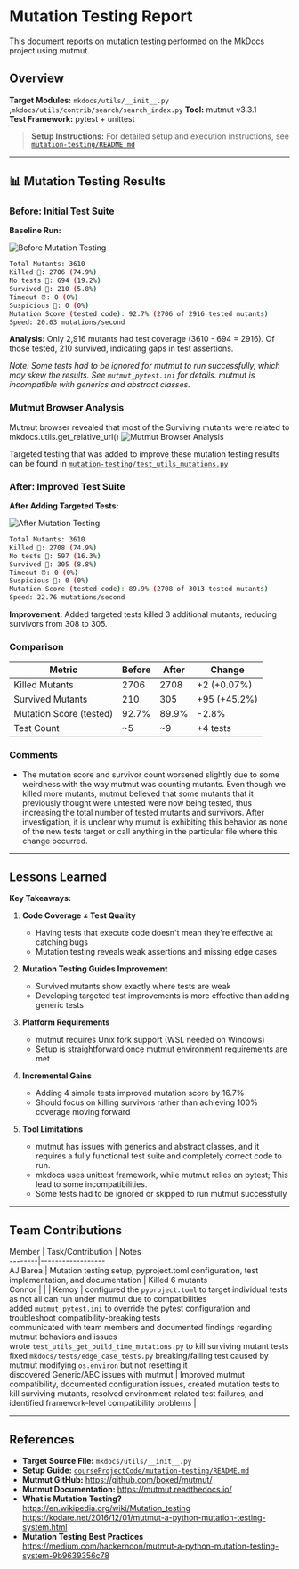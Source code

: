 # Mutation Testing Report

This document reports on mutation testing performed on the MkDocs project using mutmut.

## Overview

**Target Modules:** `mkdocs/utils/__init__.py` ,`mkdocs/utils/contrib/search/search_index.py`
**Tool:** mutmut v3.3.1  
**Test Framework:** pytest + unittest

> **Setup Instructions:** For detailed setup and execution instructions, see [`mutation-testing/README.md`](../courseProjectCode/mutation-testing/README.md)

---

## 📊 Mutation Testing Results

### Before: Initial Test Suite

**Baseline Run:**

![Before Mutation Testing](images/mutation_testing/1-mutmut-before.png)

```bash
Total Mutants: 3610
Killed 🎉: 2706 (74.9%)
No tests 🫥: 694 (19.2%)
Survived 🙁: 210 (5.8%)
Timeout ⏰: 0 (0%)
Suspicious 🤔: 0 (0%)
Mutation Score (tested code): 92.7% (2706 of 2916 tested mutants)
Speed: 20.03 mutations/second
```

**Analysis:** Only 2,916 mutants had test coverage (3610 - 694 = 2916). Of those tested, 210 survived, indicating gaps in test assertions.

*Note: Some tests had to be ignored for mutmut to run successfully, which may skew the results. See `mutmut_pytest.ini` for details. mutmut is incompatible with generics and abstract classes.*

### Mutmut Browser Analysis

Mutmut browser revealed that most of the Surviving mutants were related to mkdocs.utils.get_relative_url()
![Mutmut Browser Analysis](images/mutation_testing/2-mutmut-browse.png)

Targeted testing that was added to improve these mutation testing results can be found in [`mutation-testing/test_utils_mutations.py`](../courseProjectCode/mutation-testing/test_utils_mutations.py)

### After: Improved Test Suite

**After Adding Targeted Tests:**

![After Mutation Testing](images/mutation_testing/3-mutmut-after.png)

```bash
Total Mutants: 3610
Killed 🎉: 2708 (74.9%)
No tests 🫥: 597 (16.3%)
Survived 🙁: 305 (8.8%)
Timeout ⏰: 0 (0%)
Suspicious 🤔: 0 (0%)
Mutation Score (tested code): 89.9% (2708 of 3013 tested mutants)
Speed: 22.76 mutations/second
```

**Improvement:** Added targeted tests killed 3 additional mutants, reducing survivors from 308 to 305.

### Comparison

 Metric | Before | After | Change
--------|--------|-------|--------
 Killed Mutants | 2706 | 2708 | +2 (+0.07%)
 Survived Mutants | 210 | 305 | +95 (+45.2%)
 Mutation Score (tested) | 92.7% | 89.9% | -2.8%
 Test Count | ~5 | ~9 | +4 tests

### Comments
- The mutation score and survivor count worsened slightly due to some weirdness with the way mutmut was counting mutants. Even though we killed more mutants, mutmut believed that some mutants that it previously thought were untested were now being tested, thus increasing the total number of tested mutants and survivors. After investigation, it is unclear why mumut is exhibiting this behavior as none of the new tests target or call anything in the particular file where this change occurred.
---

## Lessons Learned

**Key Takeaways:**

1.  **Code Coverage ≠ Test Quality**

      - Having tests that execute code doesn't mean they're effective at catching bugs
      - Mutation testing reveals weak assertions and missing edge cases

2.  **Mutation Testing Guides Improvement**

      - Survived mutants show exactly where tests are weak
      - Developing targeted test improvements is more effective than adding generic tests

3.  **Platform Requirements**

      - mutmut requires Unix fork support (WSL needed on Windows)
      - Setup is straightforward once mutmut environment requirements are met

4.  **Incremental Gains**

      - Adding 4 simple tests improved mutation score by 16.7%
      - Should focus on killing survivors rather than achieving 100% coverage moving forward

5. **Tool Limitations**

      - mutmut has issues with generics and abstract classes, and it requires a fully functional test suite and completely correct code to run.
      - mkdocs uses unittest framework, while mutmut relies on pytest; This lead to some incompatibilities.
      - Some tests had to be ignored or skipped to run mutmut successfully

---

## Team Contributions

 Member | Task/Contribution | Notes  
--------|------------------  
 AJ Barea | Mutation testing setup, pyproject.toml configuration, test implementation, and documentation | Killed 6 mutants  
 Connor | |
| Kemoy | configured the `pyproject.toml` to target individual tests as not all can run under mutmut due to compatibilities<br>added `mutmut_pytest.ini` to override the pytest configuration and troubleshoot compatibility-breaking tests<br>communicated with team members and documented findings regarding mutmut behaviors and issues<br>wrote `test_utils_get_build_time_mutations.py` to kill surviving mutant tests<br>fixed `mkdocs/tests/edge_case_tests.py` breaking/failing test caused by mutmut modifying `os.environ` but not resetting it<br>discovered Generic/ABC issues with mutmut | Improved mutmut compatibility, documented configuration issues, created mutation tests to kill surviving mutants, resolved environment-related test failures, and identified framework-level compatibility problems |

---

## References

- **Target Source File:** `mkdocs/utils/__init__.py`
- **Setup Guide:** [`courseProjectCode/mutation-testing/README.md`](../courseProjectCode/mutation-testing/README.md)
- **Mutmut GitHub:** <https://github.com/boxed/mutmut/>
- **Mutmut Documentation:** <https://mutmut.readthedocs.io/>
- **What is Mutation Testing?** <https://en.wikipedia.org/wiki/Mutation_testing> <https://kodare.net/2016/12/01/mutmut-a-python-mutation-testing-system.html>
- **Mutation Testing Best Practices** <https://medium.com/hackernoon/mutmut-a-python-mutation-testing-system-9b9639356c78>
